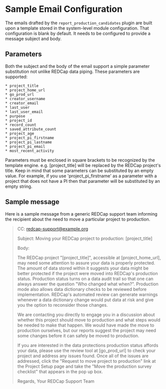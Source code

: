 # Sample Email Configuration

The emails drafted by the `report_production_candidates` plugin are built upon a template stored in the system-level module configuration. That configuration is blank by default.  It needs to be configured to provide a message subject and body.


## Parameters

Both the subject and the body of the email support a simple parameter substitution not unlike REDCap data piping. These parameters are supported:

    * project_title
    * project_home_url
    * go_prod_url
    * creator_username
    * creator_email
    * last_user
    * last_user_email
    * purpose
    * project_id
    * record_count
    * saved_attribute_count
    * project_age
    * project_pi_firstname
    * project_pi_lastname
    * project_pi_email
    * most_recent_activity

Parameters must be enclosed in square brackets to be recognized by the template engine.  e.g. [project_title] will be replaced by the REDCap project's title. Keep in mind that some parameters can be substituted by an empty value. For example, if you use 'project_pi_firstname' as a parameter with a project that does not have a PI then that parameter will be substituted by an empty string.


## Sample message

Here is a sample message from a generic REDCap support team informing the recipient about the need to move a particular project to production.

> CC: redcap-support@example.org
>
> Subject: Moving your REDCap project to production: [project_title]
>
> Body:
>
> The REDCap project "[project\_title]", accessible at [project\_home\_url], may need some attention to assure your data is properly protected.  The amount of data stored within it suggests your data might be better protected if the project were moved into REDCap's production status. Production status turns on a data audit trail so that one can always answer the question "Who changed what when?". Production mode also allows data dictionary checks to be reviewed before implementation. REDCap's automated review can generate warnings whenever a data dictionary change would put data at risk and give you the option to reconsider those changes.
>
> We are contacting you directly to engage you in a discussion about whether this project should move to production and what steps would be needed to make that happen. We would have made the move to production ourselves, but our reports suggest the project may need some changes before it can safely be moved to production.
>
> If you are interested in the data protections production status affords your data, please use the review tool at [go\_prod\_url] to check your project and address any issues found. Once all of the issues are addressed, click the "Request to move project to production" link at the Project Setup page and take the "Move the production survey checklist" that appears in the pop up box.
>
> Regards,
> Your REDCap Support Team
